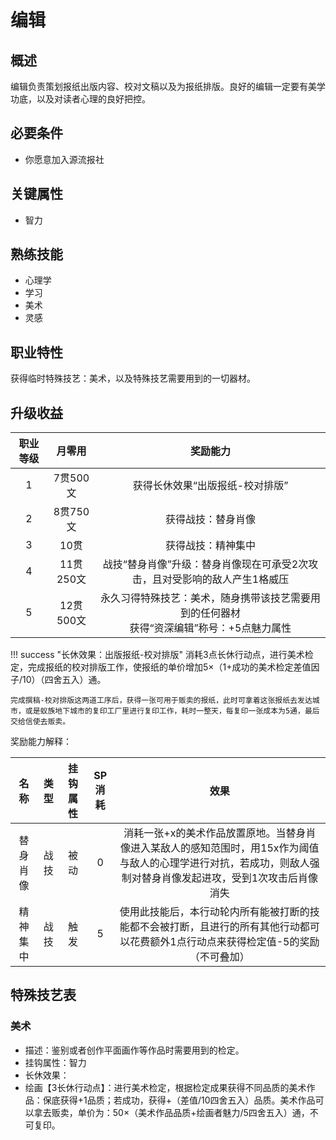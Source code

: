 # 编辑

## 概述

编辑负责策划报纸出版内容、校对文稿以及为报纸排版。良好的编辑一定要有美学功底，以及对读者心理的良好把控。

## 必要条件

* 你愿意加入源流报社

## 关键属性

* 智力

## 熟练技能

* 心理学
* 学习
* 美术
* 灵感
  
## 职业特性

获得临时特殊技艺：美术，以及特殊技艺需要用到的一切器材。

## 升级收益

职业等级|月零用|奖励能力
:--:|:--:|:--:
1|7贯500文|获得长休效果“出版报纸-校对排版”
2|8贯750文|获得战技：替身肖像
3|10贯|获得战技：精神集中
4|11贯250文|战技“替身肖像”升级：替身肖像现在可承受2次攻击，且对受影响的敌人产生1格威压
5|12贯500文|永久习得特殊技艺：美术，随身携带该技艺需要用到的任何器材<br>获得“资深编辑”称号：+5点魅力属性

!!! success "长休效果：出版报纸-校对排版"
    消耗3点长休行动点，进行美术检定，完成报纸的校对排版工作，使报纸的单价增加5×（1+成功的美术检定差值因子/10）（四舍五入）通。

    完成撰稿-校对排版这两道工序后，获得一张可用于贩卖的报纸，此时可拿着这张报纸去发达城市，或是蚁族地下城市的复印工厂里进行复印工作，耗时一整天，每复印一张成本为5通，最后交给信使去贩卖。

奖励能力解释：

名称|类型|挂钩属性|SP消耗|效果
:--:|:--:|:--:|:--:|:--:
替身肖像|战技|被动|0|消耗一张+x的美术作品放置原地。当替身肖像进入某敌人的感知范围时，用15x作为阈值与敌人的心理学进行对抗，若成功，则敌人强制对替身肖像发起进攻，受到1次攻击后肖像消失
精神集中|战技|触发|5|使用此技能后，本行动轮内所有能被打断的技能都不会被打断，且进行的所有其他行动都可以花费额外1点行动点来获得检定值-5的奖励（不可叠加）

## 特殊技艺表

### 美术

* 描述：鉴别或者创作平面画作等作品时需要用到的检定。
* 挂钩属性：智力
* 长休效果：
* 绘画【3长休行动点】：进行美术检定，根据检定成果获得不同品质的美术作品：保底获得+1品质；若成功，获得+（差值/10四舍五入）品质。美术作品可以拿去贩卖，单价为：50×（美术作品品质+绘画者魅力/5四舍五入）通，不可复印。